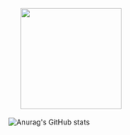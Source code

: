 <span style="display: inline-block; width: 20px;">&nbsp;</span> <!-- Adds space between images -->
<a href="#">
    <img height="200" src="https://github-readme-stats.vercel.app/api/top-langs?username=alexzsk&layout=compact&langs_count=8&card_width=300&theme=transparent&cache-bust=1" />
</a>

![Anurag's GitHub stats](https://github-readme-stats.vercel.app/api?username=alexzsk&show_icons=true&theme=transparent)
